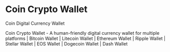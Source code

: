 # Coin Crypto Wallet
Coin Digital Currency Wallet

Coin Crypto Wallet - A human-friendly digital currency wallet for multiple platforms | Bitcoin Wallet | Litecoin Wallet | Ethereum Wallet | Ripple Wallet | Stellar Wallet | EOS Wallet | Dogecoin Wallet | Dash Wallet
